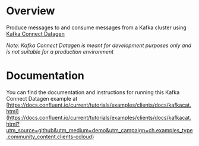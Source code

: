 # Overview

Produce messages to and consume messages from a Kafka cluster using [Kafka Connect Datagen](https://www.confluent.io/hub/confluentinc/kafka-connect-datagen?utm_source=github&utm_medium=demo&utm_campaign=ch.examples_type.community_content.clients-ccloud)

*Note: Kafka Connect Datagen is meant for development purposes only and is not suitable for a production environment*

# Documentation

You can find the documentation and instructions for running this Kafka Connect Datagen example at [https://docs.confluent.io/current/tutorials/examples/clients/docs/kafkacat.html](https://docs.confluent.io/current/tutorials/examples/clients/docs/kafkacat.html?utm_source=github&utm_medium=demo&utm_campaign=ch.examples_type.community_content.clients-ccloud)

